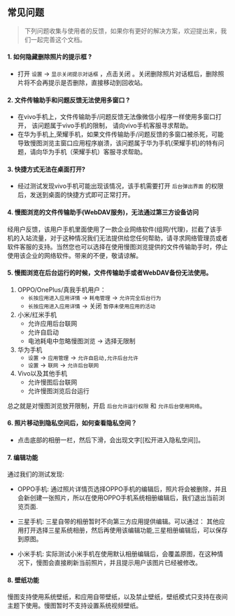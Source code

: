 ## 常见问题

> 下列问题收集与使用者的反馈，如果你有更好的解决方案，欢迎提出来，我们一起完善这个文档。

#### 1. 如何隐藏删除照片的提示框 ?

- 打开 `设置` -> `显示关闭提示对话框` ，点击关闭 。关闭删除照片对话框后，删除照片将不会再提示是否删除，直接移动到回收站。


#### 2. 文件传输助手和问题反馈无法使用多窗口 ?

- 在vivo手机上，文件传输助手/问题反馈无法像微信小程序一样使用多窗口打开， 该问题属于vivo手机的限制， 请向vivo手机客服寻求帮助。
- 在华为手机上,荣耀手机，如果文件传输助手/问题反馈的多窗口被杀死，可能导致慢图浏览主窗口应用程序崩溃，该问题属于华为手机(荣耀手机)的特有问题，请向华为手机（荣耀手机）客服寻求帮助。


#### 3. 快捷方式无法在桌面打开? 
- 经过测试发现vivo手机可能出现该情况，该手机需要打开 `后台弹出界面` 的权限后，发送到桌面的快捷方式即可正常打开。


#### 4. 慢图浏览的文件传输助手(WebDAV服务)，无法通过第三方设备访问

经用户反馈，该用户手机里面使用了一款企业网络软件(组网/代理)，拦截了该手机的入站流量，对于这种情况我们无法提供给您任何帮助，请寻求网络管理员或者软件客服的支持。当然您也可以选择在使用慢图浏览提供的文件传输助手时，停止使用该企业的网络软件。带来的不便，敬请谅解。

#### 5. 慢图浏览在后台运行的时候，文件传输助手或者WebDAV备份无法使用。

1.  OPPO/OnePlus/真我手机用户：
    - `长按应用进入应用详情` -> `耗电管理` -> `允许完全后台行为`
    - `长按应用进入应用详情` -> 关闭 `暂停未使用应用的活动` 
2.  小米/红米手机
    -  允许应用后台联网
    -  允许自启动
    -  电池耗电中忽略慢图浏览 -> 选择无限制
3. 华为手机
    - `设置` -> `应用管理` -> `允许自启动,允许后台允许`
    - `设置` -> `联网` -> `允许后台联网`
4. Vivo以及其他手机
    - 允许慢图后台联网
    - 允许慢图浏览后台运行
  
总之就是对慢图浏览放开限制，开启 `后台允许运行权限` 和 `允许后台使用网络`。

#### 6. 照片移动到隐私空间后，如何查看隐私空间？
-  点击底部的相册一栏，然后下滑，会出现文字[[松开进入隐私空间]]。


#### 7.  编辑功能  
通过我们的测试发现:

- OPPO手机: 通过照片详情页选择OPPO手机的编辑后，照片将会被删除，并且会新创建一张照片，所以在使用OPPO手机系统相册编辑后，我们退出当前浏览页面.

- 三星手机: 三星自带的相册暂时不向第三方应用提供编辑。可以通过： 其他应用打开选择三星系统相册，然后再使用该编辑功能,三星相册编辑后，可以保存到原图。

- 小米手机: 实际测试小米手机在使用默认相册编辑后，会覆盖原图，在这种情况下，慢图会直接刷新当前照片，并且提示用户该图片已经被修改。

#### 8. 壁纸功能

慢图支持使用系统壁纸，和应用自带壁纸，以及禁止壁纸，壁纸模式只支持在夜间主题下使用。慢图暂时不支持设置系统视频壁纸。







